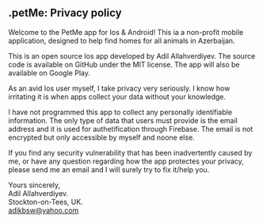 ## .petMe: Privacy policy

Welcome to the PetMe app for Ios & Android! This ia a non-profit mobile application, designed to help find homes for all animals in Azerbaijan.

This is an open source Ios app developed by Adil Allahverdiyev. The source code is available on GitHub under the MIT license. The app will also be available on Google Play.

As an avid Ios user myself, I take privacy very seriously.
I know how irritating it is when apps collect your data without your knowledge.

I have not programmed this app to collect any personally identifiable information. The only type of data that users must provide is the email address and it is used for authetification through Firebase. The email is not encrypted but only accessible by myself and noone else. 

If you find any security vulnerability that has been inadvertently caused by me, or have any question regarding how the app protectes your privacy, please send me an email and I will surely try to fix it/help you.

Yours sincerely,  
Adil Allahverdiyev.  
Stockton-on-Tees, UK.  
adikbsw@yahoo.com